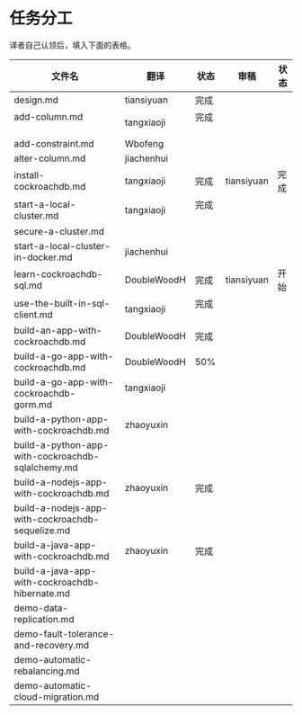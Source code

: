 # 任务分工

译者自己认领后，填入下面的表格。

| 文件名                                      | 翻译          | 状态   | 审稿   | 状态   |
| ---------------------------------------- | ----------- | ---- | ---- | ---- |
| design.md                                | tiansiyuan  | 完成  |      |      |
| add-column.md                            | tangxiaoji  | 完成     |      |      |
| add-constraint.md                        | Wbofeng     |      |      |      |
| alter-column.md                          | jiachenhui  |      |      |      |
| install-cockroachdb.md                   | tangxiaoji  | 完成 | tiansiyuan | 完成 |
| start-a-local-cluster.md                 | tangxiaoji  | 完成    |      |      |
| secure-a-cluster.md                      |             |      |      |      |
| start-a-local-cluster-in-docker.md       | jiachenhui  |      |      |      |
| learn-cockroachdb-sql.md                 | DoubleWoodH | 完成   | tiansiyuan | 开始 |
| use-the-built-in-sql-client.md           | tangxiaoji  | 完成    |      |      |
| build-an-app-with-cockroachdb.md         | DoubleWoodH | 完成   |      |      |
| build-a-go-app-with-cockroachdb.md       | DoubleWoodH | 50%  |      |      |
| build-a-go-app-with-cockroachdb-gorm.md  | tangxiaoji          |      |      |      |
| build-a-python-app-with-cockroachdb.md   | zhaoyuxin   |      |      |      |
| build-a-python-app-with-cockroachdb-sqlalchemy.md |             |      |      |      |
| build-a-nodejs-app-with-cockroachdb.md   | zhaoyuxin   | 完成   |      |      |
| build-a-nodejs-app-with-cockroachdb-sequelize.md |             |      |      |      |
| build-a-java-app-with-cockroachdb.md     | zhaoyuxin   | 完成   |      |      |
| build-a-java-app-with-cockroachdb-hibernate.md |             |      |      |      |
| demo-data-replication.md                 |             |      |      |      |
| demo-fault-tolerance-and-recovery.md     |             |      |      |      |
| demo-automatic-rebalancing.md            |             |      |      |      |
| demo-automatic-cloud-migration.md        |             |      |      |      |
